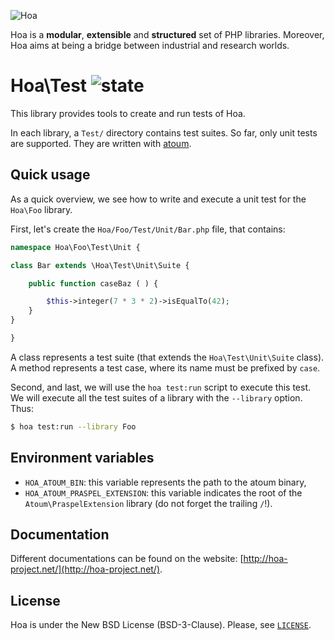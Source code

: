 ![Hoa](http://static.hoa-project.net/Image/Hoa_small.png)

Hoa is a **modular**, **extensible** and **structured** set of PHP libraries.
Moreover, Hoa aims at being a bridge between industrial and research worlds.

# Hoa\Test ![state](http://central.hoa-project.net/State/Test)

This library provides tools to create and run tests of Hoa.

In each library, a `Test/` directory contains test suites. So far, only unit
tests are supported. They are written with [atoum](http://atoum.org/).

## Quick usage

As a quick overview, we see how to write and execute a unit test for the
`Hoa\Foo` library.

First, let's create the `Hoa/Foo/Test/Unit/Bar.php` file, that contains:

```php
namespace Hoa\Foo\Test\Unit {

class Bar extends \Hoa\Test\Unit\Suite {

    public function caseBaz ( ) {

        $this->integer(7 * 3 * 2)->isEqualTo(42);
    }
}

}
```

A class represents a test suite (that extends the `Hoa\Test\Unit\Suite` class).
A method represents a test case, where its name must be prefixed by `case`.

Second, and last, we will use the `hoa test:run` script to execute this test. We
will execute all the test suites of a library with the `--library` option. Thus:

```sh
$ hoa test:run --library Foo
```

## Environment variables

  * `HOA_ATOUM_BIN`: this variable represents the path to the atoum binary,
  * `HOA_ATOUM_PRASPEL_EXTENSION`: this variable indicates the root of the
    `Atoum\PraspelExtension` library (do not forget the trailing `/`!).

## Documentation

Different documentations can be found on the website:
[http://hoa-project.net/](http://hoa-project.net/).

## License

Hoa is under the New BSD License (BSD-3-Clause). Please, see
[`LICENSE`](http://hoa-project.net/LICENSE).
